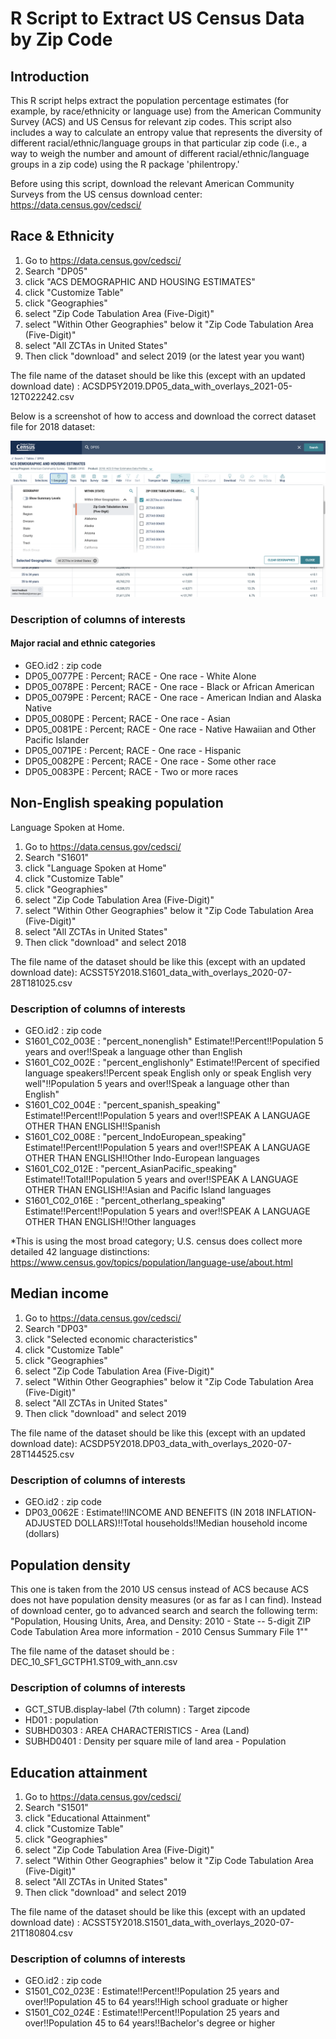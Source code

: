 # R Script to Extract US Census Data by Zip Code

## Introduction 
This R script helps extract the population percentage estimates (for example, by race/ethnicity or language use) from the American Community Survey (ACS) and US Census for relevant zip codes. This script also includes a way to calculate an entropy value that represents the diversity of different racial/ethnic/language groups in that particular zip code (i.e., a way to weigh the number and amount of different racial/ethnic/language groups in a zip code) using the R package 'philentropy.'

Before using this script, download the relevant American Community Surveys from the US census download center: https://data.census.gov/cedsci/

## Race & Ethnicity
1) Go to https://data.census.gov/cedsci/
2) Search "DP05" 
3) click "ACS DEMOGRAPHIC AND HOUSING ESTIMATES"
4) click "Customize Table"
5) click "Geographies"
6) select "Zip Code Tabulation Area (Five-Digit)"
7) select "Within Other Geographies" below it "Zip Code Tabulation Area (Five-Digit)"
8) select "All ZCTAs in United States"
9) Then click "download" and select 2019 (or the latest year you want)

The file name of the dataset should be like this (except with an updated download date) : ACSDP5Y2019.DP05_data_with_overlays_2021-05-12T022242.csv

Below is a screenshot of how to access and download the correct dataset file for 2018 dataset:

![ACS_screenshot](New_ACS_dataset_extraction.png)

### Description of columns of interests 

#### Major racial and ethnic categories

- GEO.id2 : zip code 
- DP05_0077PE : Percent; RACE - One race - White Alone
- DP05_0078PE : Percent; RACE - One race - Black or African American
- DP05_0079PE : Percent; RACE - One race - American Indian and Alaska Native
- DP05_0080PE : Percent; RACE - One race - Asian
- DP05_0081PE : Percent; RACE - One race - Native Hawaiian and Other Pacific Islander
- DP05_0071PE : Percent; RACE - One race - Hispanic
- DP05_0082PE : Percent; RACE - One race - Some other race
- DP05_0083PE : Percent; RACE - Two or more races

## Non-English speaking population
Language Spoken at Home.
1) Go to https://data.census.gov/cedsci/
2) Search "S1601" 
3) click "Language Spoken at Home"
4) click "Customize Table"
5) click "Geographies"
6) select "Zip Code Tabulation Area (Five-Digit)"
7) select "Within Other Geographies" below it "Zip Code Tabulation Area (Five-Digit)"
8) select "All ZCTAs in United States"
9) Then click "download" and select 2018

The file name of the dataset should be like this (except with an updated download date): ACSST5Y2018.S1601_data_with_overlays_2020-07-28T181025.csv

### Description of columns of interests 
- GEO.id2 : zip code
- S1601_C02_003E : "percent_nonenglish" Estimate!!Percent!!Population 5 years and over!!Speak a language other than English
- S1601_C02_002E : "percent_englishonly" Estimate!!Percent of specified language speakers!!Percent speak English only or speak English very well"!!Population 5 years and over!!Speak a language other than English"
- S1601_C02_004E : "percent_spanish_speaking" Estimate!!Percent!!Population 5 years and over!!SPEAK A LANGUAGE OTHER THAN ENGLISH!!Spanish
- S1601_C02_008E : "percent_IndoEuropean_speaking" Estimate!!Percent!!Population 5 years and over!!SPEAK A LANGUAGE OTHER THAN ENGLISH!!Other Indo-European languages
- S1601_C02_012E : "percent_AsianPacific_speaking" Estimate!!Total!!Population 5 years and over!!SPEAK A LANGUAGE OTHER THAN ENGLISH!!Asian and Pacific Island languages
- S1601_C02_016E : "percent_otherlang_speaking" Estimate!!Percent!!Population 5 years and over!!SPEAK A LANGUAGE OTHER THAN ENGLISH!!Other languages

*This is using the most broad category; U.S. census does collect more detailed 42 language distinctions: https://www.census.gov/topics/population/language-use/about.html

## Median income 
1) Go to https://data.census.gov/cedsci/
2) Search "DP03" 
3) click "Selected economic characteristics"
4) click "Customize Table"
5) click "Geographies"
6) select "Zip Code Tabulation Area (Five-Digit)"
7) select "Within Other Geographies" below it "Zip Code Tabulation Area (Five-Digit)"
8) select "All ZCTAs in United States"
9) Then click "download" and select 2019

The file name of the dataset should be like this (except with an updated download date): ACSDP5Y2018.DP03_data_with_overlays_2020-07-28T144525.csv

### Description of columns of interests 
 - GEO.id2 : zip code
 - DP03_0062E : Estimate!!INCOME AND BENEFITS (IN 2018 INFLATION-ADJUSTED DOLLARS)!!Total households!!Median household income (dollars)

## Population density
This one is taken from the 2010 US census instead of ACS because ACS does not have population density measures (or as far as I can find).
Instead of download center, go to advanced search and search the following term:
"Population, Housing Units, Area, and Density: 2010 - State -- 5-digit ZIP Code Tabulation Area  more information - 2010 Census Summary File 1""

The file name of the dataset should be : DEC_10_SF1_GCTPH1.ST09_with_ann.csv

### Description of columns of interests 
 - GCT_STUB.display-label (7th column) : Target zipcode
 - HD01 : population
 - SUBHD0303 : AREA CHARACTERISTICS - Area (Land)
 - SUBHD0401 : Density per square mile of land area - Population


## Education attainment
1) Go to https://data.census.gov/cedsci/
2) Search "S1501" 
3) click "Educational Attainment"
4) click "Customize Table"
5) click "Geographies"
6) select "Zip Code Tabulation Area (Five-Digit)"
7) select "Within Other Geographies" below it "Zip Code Tabulation Area (Five-Digit)"
8) select "All ZCTAs in United States"
9) Then click "download" and select 2019

The file name of the dataset should be like this (except with an updated download date) : ACSST5Y2018.S1501_data_with_overlays_2020-07-21T180804.csv

### Description of columns of interests 
 - GEO.id2 : zip code
 - S1501_C02_023E : Estimate!!Percent!!Population 25 years and over!!Population 45 to 64 years!!High school graduate or higher
 - S1501_C02_024E : Estimate!!Percent!!Population 25 years and over!!Population 45 to 64 years!!Bachelor's degree or higher

 
 
 
 

